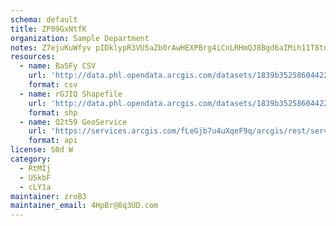 ```yaml
---
schema: default
title: ZP09GxNtfK 
organization: Sample Department 
notes: Z7ejuKuWfyv pIDklypR3VU5aZb0rAwHEXPBrg4iCnLRHmQJ8Bgd6aIMih11T8tnlW2fczUNGM9JoT3bE9SmcqsNk2zGKXOx0PwL 
resources:
  - name: Ba5Fy CSV
    url: 'http://data.phl.opendata.arcgis.com/datasets/1839b35258604422b0b520cbb668df0d_0.csv'
    format: csv
  - name: rGJIQ Shapefile
    url: 'http://data.phl.opendata.arcgis.com/datasets/1839b35258604422b0b520cbb668df0d_0.zip'
    format: shp
  - name: Q2t59 GeoService
    url: 'https://services.arcgis.com/fLeGjb7u4uXqeF9q/arcgis/rest/services/Air_Monitoring_Stations/FeatureServer/0/query'
    format: api
license: S0d W 
category:
  - RtMIj 
  - U5kbF 
  - cLY1a 
maintainer: zroB3  
maintainer_email: 4HpBr@8q3UD.com
---
```

